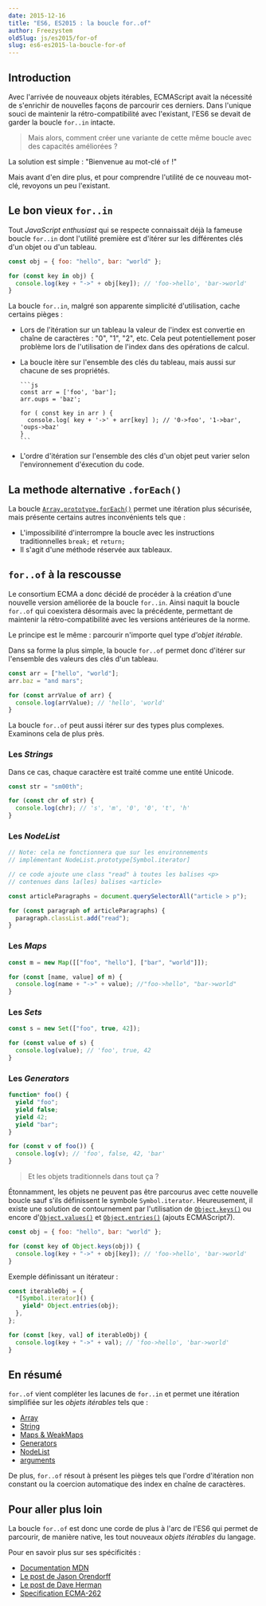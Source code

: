 ```yaml
---
date: 2015-12-16
title: "ES6, ES2015 : la boucle for..of"
author: Freezystem
oldSlug: js/es2015/for-of
slug: es6-es2015-la-boucle-for-of
---
```


## Introduction

Avec l'arrivée de nouveaux objets itérables, ECMAScript avait la nécessité de
s'enrichir de nouvelles façons de parcourir ces derniers. Dans l'unique souci de
maintenir la rétro-compatibilité avec l'existant, l'ES6 se devait de garder la
boucle `for..in` intacte.

> Mais alors, comment créer une variante de cette même boucle avec des capacités
> améliorées ?

La solution est simple : "Bienvenue au mot-clé `of` !"

Mais avant d'en dire plus, et pour comprendre l'utilité de ce nouveau mot-clé,
revoyons un peu l'existant.

## Le bon vieux `for..in`

Tout _JavaScript enthusiast_ qui se respecte connaissait déjà la fameuse boucle
`for..in` dont l'utilité première est d'itérer sur les différentes clés d'un
objet ou d'un tableau.

```js
const obj = { foo: "hello", bar: "world" };

for (const key in obj) {
  console.log(key + "->" + obj[key]); // 'foo->hello', 'bar->world'
}
```

La boucle `for..in`, malgré son apparente simplicité d'utilisation, cache
certains pièges :

- Lors de l'itération sur un tableau la valeur de l'index est convertie en
  chaîne de caractères : "0", "1", "2", etc. Cela peut potentiellement poser
  problème lors de l'utilisation de l'index dans des opérations de calcul.
- La boucle itère sur l'ensemble des clés du tableau, mais aussi sur chacune de
  ses propriétés.

      ```js
      const arr = ['foo', 'bar'];
      arr.oups = 'baz';

      for ( const key in arr ) {
        console.log( key + '->' + arr[key] ); // '0->foo', '1->bar', 'oups->baz'
      }
      ```

- L'ordre d'itération sur l'ensemble des clés d'un objet peut varier selon
  l'environnement d'éxecution du code.

## La methode alternative `.forEach()`

La boucle
[`Array.prototype.forEach()`](https://developer.mozilla.org/fr/docs/Web/JavaScript/Reference/Objets_globaux/Array/forEach)
permet une itération plus sécurisée, mais présente certains autres inconvénients
tels que :

- L'impossibilité d'interrompre la boucle avec les instructions traditionnelles
  `break;` et `return;`
- Il s'agit d'une méthode réservée aux tableaux.

## `for..of` à la rescousse

Le consortium ECMA a donc décidé de procéder à la création d'une nouvelle
version améliorée de la boucle `for..in`. Ainsi naquit la boucle `for..of` qui
coexistera désormais avec la précédente, permettant de maintenir la
rétro-compatibilité avec les versions antérieures de la norme.

Le principe est le même : parcourir n'importe quel type _d'objet itérable_.

Dans sa forme la plus simple, la boucle `for..of` permet donc d'itérer sur
l'ensemble des valeurs des clés d'un tableau.

```js
const arr = ["hello", "world"];
arr.baz = "and mars";

for (const arrValue of arr) {
  console.log(arrValue); // 'hello', 'world'
}
```

La boucle `for..of` peut aussi itérer sur des types plus complexes. Examinons
cela de plus près.

### Les _Strings_

Dans ce cas, chaque caractère est traité comme une entité Unicode.

```js
const str = "sm00th";

for (const chr of str) {
  console.log(chr); // 's', 'm', '0', '0', 't', 'h'
}
```

### Les _NodeList_

```js
// Note: cela ne fonctionnera que sur les environnements
// implémentant NodeList.prototype[Symbol.iterator]

// ce code ajoute une class "read" à toutes les balises <p>
// contenues dans la(les) balises <article>

const articleParagraphs = document.querySelectorAll("article > p");

for (const paragraph of articleParagraphs) {
  paragraph.classList.add("read");
}
```

### Les _Maps_

```js
const m = new Map([["foo", "hello"], ["bar", "world"]]);

for (const [name, value] of m) {
  console.log(name + "->" + value); //"foo->hello", "bar->world"
}
```

### Les _Sets_

```js
const s = new Set(["foo", true, 42]);

for (const value of s) {
  console.log(value); // 'foo', true, 42
}
```

### Les _Generators_

```js
function* foo() {
  yield "foo";
  yield false;
  yield 42;
  yield "bar";
}

for (const v of foo()) {
  console.log(v); // 'foo', false, 42, 'bar'
}
```

> Et les objets traditionnels dans tout ça ?

Étonnamment, les objets ne peuvent pas être parcourus avec cette nouvelle boucle
sauf s'ils définissent le symbole `Symbol.iterator`. Heureusement, il existe une
solution de contournement par l'utilisation de
[`Object.keys()`](https://developer.mozilla.org/fr/docs/Web/JavaScript/Reference/Objets_globaux/Object/keys)
ou encore
d'[`Object.values()`](https://developer.mozilla.org/fr/docs/Web/JavaScript/Reference/Objets_globaux/Object/values)
et
[`Object.entries()`](https://developer.mozilla.org/fr/docs/Web/JavaScript/Reference/Objets_globaux/Object/entries)
(ajouts ECMAScript7).

```js
const obj = { foo: "hello", bar: "world" };

for (const key of Object.keys(obj)) {
  console.log(key + "->" + obj[key]); // 'foo->hello', 'bar->world'
}
```

Exemple définissant un itérateur :

```js
const iterableObj = {
  *[Symbol.iterator]() {
    yield* Object.entries(obj);
  },
};

for (const [key, val] of iterableObj) {
  console.log(key + "->" + val); // 'foo->hello', 'bar->world'
}
```

## En résumé

`for..of` vient compléter les lacunes de `for..in` et permet une itération
simplifiée sur les _objets itérables_ tels que :

- [Array](https://developer.mozilla.org/fr/docs/Web/JavaScript/Reference/Objets_globaux/Array)
- [String](https://developer.mozilla.org/fr/docs/Web/JavaScript/Reference/Objets_globaux/String)
- [Maps & WeakMaps](http://putaindecode.io/fr/articles/js/es2015/maps-weakmaps/)
- [Generators](https://developer.mozilla.org/fr/docs/Web/JavaScript/Reference/Instructions/function*)
- [NodeList](https://developer.mozilla.org/fr/docs/Web/API/NodeList)
- [arguments](https://developer.mozilla.org/fr/docs/Web/JavaScript/Reference/Fonctions/arguments)

De plus, `for..of` résout à présent les pièges tels que l'ordre d'itération non
constant ou la coercion automatique des index en chaîne de caractères.

## Pour aller plus loin

La boucle `for..of` est donc une corde de plus à l'arc de l'ES6 qui permet de
parcourir, de manière native, les tout nouveaux _objets itérables_ du langage.

Pour en savoir plus sur ses spécificités :

- [Documentation MDN](https://developer.mozilla.org/fr/docs/Web/JavaScript/Reference/Instructions/for...of)
- [Le post de Jason Orendorff](https://hacks.mozilla.org/2015/04/es6-in-depth-iterators-and-the-for-of-loop/)
- [Le post de Dave Herman](http://tc39wiki.calculist.org/es6/for-of/)
- [Specification ECMA-262](http://people.mozilla.org/~jorendorff/es6-draft.html#sec-for-in-and-for-of-statements)
